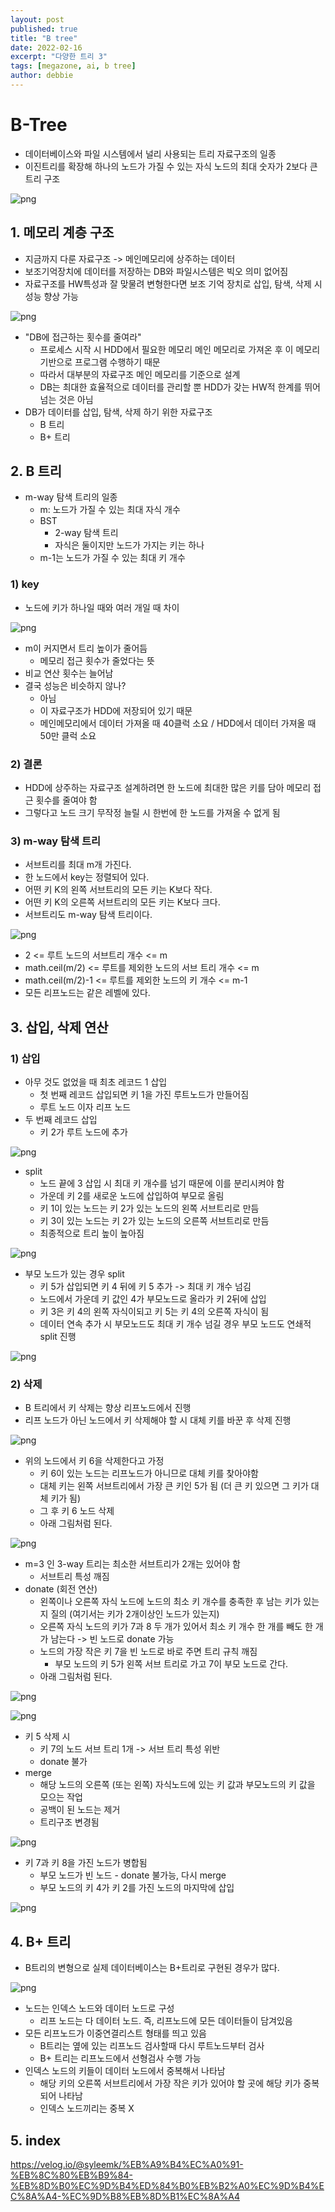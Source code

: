 ```yaml
---
layout: post
published: true
title: "B tree"
date: 2022-02-16
excerpt: "다양한 트리 3"
tags: [megazone, ai, b tree]
author: debbie
---
```


# B-Tree

- 데이터베이스와 파일 시스템에서 널리 사용되는 트리 자료구조의 일종
- 이진트리를 확장해 하나의 노드가 가질 수 있는 자식 노드의 최대 숫자가 2보다 큰 트리 구조

![png](/assets/img/yunju/btree/B트리.png)





## 1. 메모리 계층 구조

- 지금까지 다룬 자료구조 -> 메인메모리에 상주하는 데이터
- 보조기억장치에 데이터를 저장하는 DB와 파일시스템은 빅오 의미 없어짐
- 자료구조를 HW특성과 잘 맞물려 변형한다면 보조 기억 장치로 삽입, 탐색, 삭제 시 성능 향상 가능



![png](/assets/img/yunju/btree/memory_hierachy.png)

- "DB에 접근하는 횟수를 줄여라"
  - 프로세스 시작 시 HDD에서 필요한 메모리 메인 메모리로 가져온 후 이 메모리 기반으로 프로그램 수행하기 때문
  - 따라서 대부분의 자료구조 메인 메모리를 기준으로 설계
  - DB는 최대한 효율적으로 데이터를 관리할 뿐 HDD가 갖는 HW적 한계를 뛰어넘는 것은 아님
- DB가 데이터를 삽입, 탐색, 삭제 하기 위한 자료구조
  - B 트리
  - B+ 트리



## 2. B 트리

- m-way 탐색 트리의 일종
  - m: 노드가 가질 수 있는 최대 자식 개수
  - BST 
    - 2-way 탐색 트리
    - 자식은 둘이지만 노드가 가지는 키는 하나
  - m-1는 노드가 가질 수 있는 최대 키 개수



### 1) key

- 노드에 키가 하나일 때와 여러 개일 때 차이



![png](/assets/img/yunju/btree/mwaytree.png)

- m이 커지면서 트리 높이가 줄어듬
  - 메모리 접근 횟수가 줄었다는 뜻
- 비교 연산 횟수는 늘어남
- 결국 성능은 비슷하지 않나?
  - 아님
  - 이 자료구조가 HDD에 저장되어 있기 때문
  - 메인메모리에서 데이터 가져올 때 40클럭 소요 / HDD에서 데이터 가져올 때 50만 클럭 소요



### 2) 결론

- HDD에 상주하는 자료구조 설계하려면 한 노드에 최대한 많은 키를 담아 메모리 접근 횟수를 줄여야 함
- 그렇다고 노드 크기 무작정 늘릴 시 한번에 한 노드를 가져올 수 없게 됨



### 3) m-way 탐색 트리

- 서브트리를 최대 m개 가진다.
- 한 노드에서 key는 정렬되어 있다.
- 어떤 키 K의 왼쪽 서브트리의 모든 키는 K보다 작다.
- 어떤 키 K의 오른쪽 서브트리의 모든 키는 K보다 크다.
- 서브트리도 m-way 탐색 트리이다.



![png](/assets/img/yunju/btree/mwaytree_node.png)



- 2 <= 루트 노드의 서브트리 개수 <= m
- math.ceil(m/2)  <= 루트를 제외한 노드의 서브 트리 개수 <= m
- math.ceil(m/2)-1 <= 루트를 제외한 노드의 키 개수 <= m-1
- 모든 리프노드는 같은 레벨에 있다.



## 3. 삽입, 삭제 연산



### 1) 삽입

- 아무 것도 없었을 때 최초 레코드 1 삽입
  - 첫 번째 레코드 삽입되면 키 1을 가진 루트노드가 만들어짐
  - 루트 노드 이자 리프 노드
- 두 번째 레코드 삽입 
  - 키 2가 루트 노드에 추가

![png](./assets/img/yunju/btree/first_insert.png)

- split
  - 노드 끝에 3 삽입 시 최대 키 개수를 넘기 때문에 이를 분리시켜야 함
  - 가운데 키 2를 새로운 노드에 삽입하여 부모로 올림
  - 키 1이 있는 노드는 키 2가 있는 노드의 왼쪽 서브트리로 만듬
  - 키 3이 있는 노드는 키 2가 있는 노드의 오른쪽 서브트리로 만듬
  - 최종적으로 트리 높이 높아짐

![png](/assets/img/yunju/btree/split.png)

- 부모 노드가 있는 경우 split
  - 키 5가 삽입되면 키 4 뒤에 키 5 추가 -> 최대 키 개수 넘김
  - 노드에서 가운데 키 값인 4가 부모노드로 올라가 키 2뒤에 삽입
  - 키 3은 키 4의 왼쪽 자식이되고 키 5는 키 4의 오른쪽 자식이 됨
  - 데이터 연속 추가 시 부모노드도 최대 키 개수 넘길 경우 부모 노드도 연쇄적 split 진행

![png](/assets/img/yunju/btree/split02.png)



### 2) 삭제

- B 트리에서 키 삭제는 향상 리프노드에서 진행
- 리프 노드가 아닌 노드에서 키 삭제해야 할 시 대체 키를 바꾼 후 삭제 진행



![png](/assets/img/yunju/btree/delete01.png)



- 위의 노드에서 키 6을 삭제한다고 가정
  - 키 6이 있는 노드는 리프노드가 아니므로 대체 키를 찾아야함
  - 대체 키는 왼쪽 서브트리에서 가장 큰 키인 5가 됨 (더 큰 키 있으면 그 키가 대체 키가 됨)
  - 그 후 키 6 노드 삭제
  - 아래 그림처럼 된다.



![png](/assets/img/yunju/btree/delete02.png)



- m=3 인 3-way 트리는 최소한 서브트리가 2개는 있어야 함
  - 서브트리 특성 깨짐
- donate (회전 연산)
  - 왼쪽이나 오른쪽 자식 노드에 노드의 최소 키 개수를 충족한 후 남는 키가 있는지 질의 (여기서는 키가 2개이상인 노드가 있는지)
  - 오른쪽 자식 노드의 키가 7과 8 두 개가 있어서 최소 키 개수 한 개를 빼도 한 개가 남는다 -> 빈 노드로 donate 가능
  - 노드의 가장 작은 키 7을 빈 노드로 바로 주면 트리 규칙 깨짐
    - 부모 노드의 키 5가 왼쪽 서브 트리로 가고 7이 부모 노드로 간다.
  - 아래 그림처럼 된다.



![png](/assets/img/yunju/btree/delete03.png)



![png](/assets/img/yunju/btree/delete04.png)

- 키 5 삭제 시
  - 키 7의 노드 서브 트리 1개 -> 서브 트리 특성 위반
  - donate 불가
- merge
  - 해당 노드의 오른쪽 (또는 왼쪽) 자식노드에 있는 키 값과 부모노드의 키 값을 모으는 작업
  - 공백이 된 노드는 제거
  - 트리구조 변경됨



![png](/assets/img/yunju/btree/merge01.png)

- 키 7과 키 8을 가진 노드가 병합됨
  - 부모 노드가 빈 노드 - donate 불가능, 다시 merge
  - 부모 노드의 키 4가 키 2를 가진 노드의 마지막에 삽입

![png](/assets/img/yunju/btree/merge02.png)



## 4. B+ 트리

- B트리의 변형으로 실제 데이터베이스는 B+트리로 구현된 경우가 많다.

![png](/assets/img/yunju/btree/bplustree.png)

- 노드는 인덱스 노드와 데이터 노드로 구성
  - 리프 노드는 다 데이터 노드. 즉, 리프노드에 모든 데이터들이 담겨있음
- 모든 리프노드가 이중연결리스트 형태를 띄고 있음
  - B트리는 옆에 있는 리프노드 검사할때 다시 루트노드부터 검사
  - B+ 트리는 리프노드에서 선형검사 수행 가능
- 인덱스 노드의 키들이 데이터 노드에서 중복해서 나타남
  - 해당 키의 오른쪽 서브트리에서 가장 작은 키가 있어야 할 곳에 해당 키가 중복되어 나타남
  - 인덱스 노드끼리는 중복 X



## 5. index

https://velog.io/@syleemk/%EB%A9%B4%EC%A0%91-%EB%8C%80%EB%B9%84-%EB%8D%B0%EC%9D%B4%ED%84%B0%EB%B2%A0%EC%9D%B4%EC%8A%A4-%EC%9D%B8%EB%8D%B1%EC%8A%A4